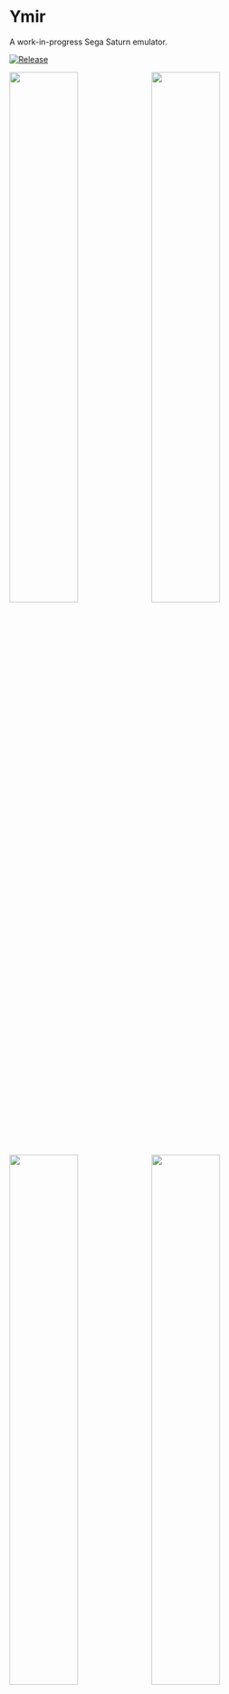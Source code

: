 # Ymir
A work-in-progress Sega Saturn emulator.

[![Release](https://github.com/StrikerX3/Ymir/actions/workflows/release.yaml/badge.svg)](https://github.com/StrikerX3/Ymir/actions/workflows/release.yaml)

<div class="grid" markdown>
  <img width="49%" src="https://github.com/StrikerX3/Ymir/blob/main/docs/images/cd-player.png"/>
  <img width="49%" src="https://github.com/StrikerX3/Ymir/blob/main/docs/images/sonic-r.png"/>
  <img width="49%" src="https://github.com/StrikerX3/Ymir/blob/main/docs/images/virtua-fighter-2.png"/>
  <img width="49%" src="https://github.com/StrikerX3/Ymir/blob/main/docs/images/radiant-silvergun.png"/>
  <img width="49%" src="https://github.com/StrikerX3/Ymir/blob/main/docs/images/panzer-dragoon-saga.png"/>
  <img width="49%" src="https://github.com/StrikerX3/Ymir/blob/main/docs/images/nights-into-dreams.png"/>
  <img width="100%" src="https://github.com/StrikerX3/Ymir/blob/main/docs/images/debugger.png"/>
</div>


## Features

- Load games from BIN+CUE, IMG+CCD, MDF+MDS or ISO files
- Automatic IPL (BIOS) ROM detection
- Automatic region switching
- Up to two players with standard Control Pads on both ports (more to come)
- Fully customizable keybindings
- Backup RAM and DRAM cartridges (more to come)
- Integrated backup memory manager to import and export saves, and transfer between internal and cartridge RAM
- Save states
- Rewinding (up to one minute at 60 fps), turbo speed, frame step (forwards and backwards)
- Full screen mode with VRR support and low input lag
- A work-in-progress feature-rich debugger


## Usage

Grab the latest release [here](https://github.com/StrikerX3/Ymir/releases/latest).
Check the [Releases](https://github.com/StrikerX3/Ymir/releases) page for previous versions.

Ymir does not require installation. Simply download it to any directory and run the executable.
On Windows you might also need to install the latest [Microsoft Visual C++ Redistributable package](https://learn.microsoft.com/en-us/cpp/windows/latest-supported-vc-redist) ([x86_64 installer](https://aka.ms/vs/17/release/vc_redist.x64.exe)).

The program accepts command-line arguments. Invoke `ymir-sdl3 --help` to list the options:

```
Ymir - Sega Saturn emulator
Usage:
  Ymir [OPTION...] positional parameters

  -p, --profile arg  Path to profile directory
  -h, --help         Display help text
  -f, --fullscreen   Start in fullscreen mode
```

Use `-p <profile-path>` to point to a separate set of configuration and state files, useful if you wish to have different user profiles (hence the name).

Note that the Win32 variant of Ymir does not output anything to the console, but it does honor the command line parameters.

Ymir requires an IPL (BIOS) ROM to work. You can place the ROMs under the `roms` directory created alongside the executable on the first run.
The emulator will scan and automatically select the IPL ROM matching the loaded disc. If no disc is loaded, it will use a ROM matching the first preferred region. Failing that, it will pick whatever is available.
You can override the selection on Settings > IPL.

Ymir can load game disc images from BIN+CUE, IMG+CCD, MDF+MDS or ISO files. It does not support MAME CHD or injecting .elf files directly at the moment.


## Compiling

See [COMPILING.md](COMPILING.md).
